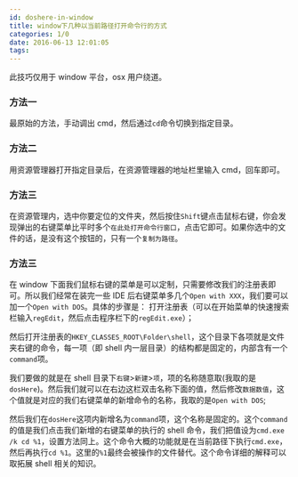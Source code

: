 ```yaml
---
id: doshere-in-window
title: window下几种以当前路径打开命令行的方式
categories: 1/0
date: 2016-06-13 12:01:05
tags:
---
```


此技巧仅用于 window 平台，osx 用户绕道。

<!--more-->

### 方法一

最原始的方法，手动调出 cmd，然后通过`cd`命令切换到指定目录。

### 方法二

用资源管理器打开指定目录后，在资源管理器的地址栏里输入 cmd，回车即可。

### 方法三

在资源管理内，选中你要定位的文件夹，然后按住`Shift`键点击鼠标右键，你会发现弹出的右键菜单比平时多个`在此处打开命令行窗口`，点击它即可。如果你选中的文件的话，是没有这个按钮的，只有一个`复制为路径`。

### 方法三

在 window 下面我们鼠标右键的菜单是可以定制，只需要修改我们的注册表即可。所以我们经常在装完一些 IDE 后右键菜单多几个`Open with XXX`，我们要可以加一个`Open with DOS`。具体的步骤是：
打开注册表（可以在开始菜单的快速搜索栏输入`regEdit`，然后点击程序栏下的`regEdit.exe`）；

然后打开注册表的`HKEY_CLASSES_ROOT\Folder\shell`，这个目录下各项就是文件夹右键的命令，每一项（即 shell 内一层目录）的结构都是固定的，内部含有一个`command`项。

我们要做的就是在 shell 目录下`右键`>`新建`>`项`，项的名称随意取(我取的是`dosHere`)。然后我们就可以在右边这栏双击名称下面的值，然后修改`数据数值`，这个值就是对应的我们右键菜单的新增命令的名称，我取的是`Open with DOS`;

然后我们在`dosHere`这项内新增名为`command`项，这个名称是固定的。这个`command`的值是我们点击我们新增的右键菜单的执行的 shell 命令，我们把值设为`cmd.exe /k cd %1`，设置方法同上。这个命令大概的功能就是在当前路径下执行`cmd.exe`，然后再执行`cd %1`。这里的`%1`最终会被操作的文件替代。这个命令详细的解释可以取拓展 shell 相关的知识。
